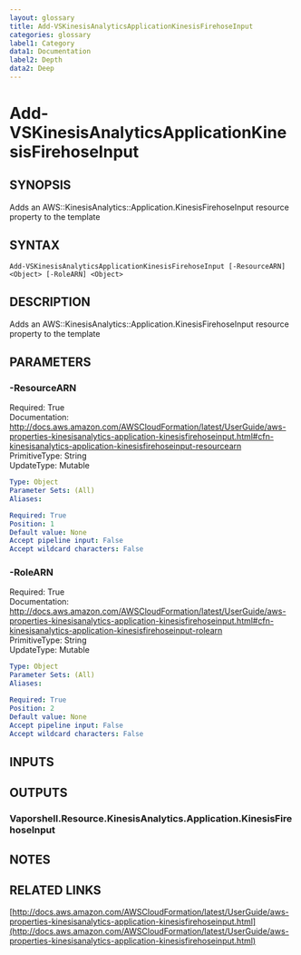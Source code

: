 ```yaml
---
layout: glossary
title: Add-VSKinesisAnalyticsApplicationKinesisFirehoseInput
categories: glossary
label1: Category
data1: Documentation
label2: Depth
data2: Deep
---
```


# Add-VSKinesisAnalyticsApplicationKinesisFirehoseInput

## SYNOPSIS
Adds an AWS::KinesisAnalytics::Application.KinesisFirehoseInput resource property to the template

## SYNTAX

```
Add-VSKinesisAnalyticsApplicationKinesisFirehoseInput [-ResourceARN] <Object> [-RoleARN] <Object>
```

## DESCRIPTION
Adds an AWS::KinesisAnalytics::Application.KinesisFirehoseInput resource property to the template

## PARAMETERS

### -ResourceARN
Required: True    
Documentation: http://docs.aws.amazon.com/AWSCloudFormation/latest/UserGuide/aws-properties-kinesisanalytics-application-kinesisfirehoseinput.html#cfn-kinesisanalytics-application-kinesisfirehoseinput-resourcearn    
PrimitiveType: String    
UpdateType: Mutable

```yaml
Type: Object
Parameter Sets: (All)
Aliases: 

Required: True
Position: 1
Default value: None
Accept pipeline input: False
Accept wildcard characters: False
```

### -RoleARN
Required: True    
Documentation: http://docs.aws.amazon.com/AWSCloudFormation/latest/UserGuide/aws-properties-kinesisanalytics-application-kinesisfirehoseinput.html#cfn-kinesisanalytics-application-kinesisfirehoseinput-rolearn    
PrimitiveType: String    
UpdateType: Mutable

```yaml
Type: Object
Parameter Sets: (All)
Aliases: 

Required: True
Position: 2
Default value: None
Accept pipeline input: False
Accept wildcard characters: False
```

## INPUTS

## OUTPUTS

### Vaporshell.Resource.KinesisAnalytics.Application.KinesisFirehoseInput

## NOTES

## RELATED LINKS

[http://docs.aws.amazon.com/AWSCloudFormation/latest/UserGuide/aws-properties-kinesisanalytics-application-kinesisfirehoseinput.html](http://docs.aws.amazon.com/AWSCloudFormation/latest/UserGuide/aws-properties-kinesisanalytics-application-kinesisfirehoseinput.html)

